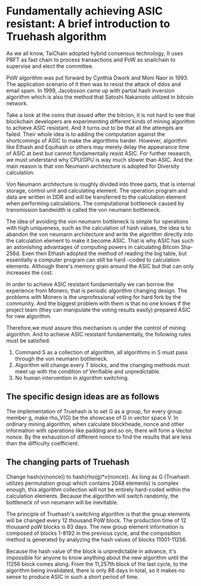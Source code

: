 # Fundamentally achieving ASIC resistant: A brief introduction to Truehash algorithm

As we all know, TaiChain adopted hybrid consensus technology, It uses PBFT as fast chain to process transactions and PoW as snailchain to supervise and elect the committee.

PoW algorithm was put forward by Cynthia Dwork and Moni Naor in 1993. The application scenario of it then was to resist the attack of ddos and email spam. In 1999, Jacobsson came up with partial hash inversion algorithm which is also the method that Satoshi Nakamoto utilized in bitcoin network.

Take a look at the coins that issued after the bitcion, it is not hard to see that blockchain developers are experimenting different kinds of mining algorithm to achieve ASIC resistant. And it turns out to be that all the attempts are failed. Their whole idea is to adding the computation against the shortcomings of ASIC to make the algorithms harder. However, algorithm like Ethash and Equihash or others may merely delay the appearance time of ASIC at best but cannot fundamentally resist ASIC. For further research, we must understand why CPU/GPU is way much slower than ASIC. And the main reason is that von Neumann architecture is adopted for Diversity calculation.

Von Neumann architecture is roughly divided into three parts, that is internal storage, control unit and calculating element. The operation program and data are written in DDR and will be transferred to the calculation element when performing calculations. The computational bottleneck caused by transmission bandwidth is called the von neumann bottleneck.

The idea of avoiding the von neumann bottleneck is simple for operations with high uniqueness, such as the calculation of hash values, the idea is to abandon the von neumann architecture and write the algorithm directly into the calculation element to make it become ASIC. That is why ASIC has such an astonishing advantages of computing powers in calculating Bitcoin Sha-256d. Even then Ethash adopted the method of reading the big table, but essentially a computer program can still be hard -coded to calculation elements. Although there's memory grain around the ASIC but that can only increases the cost.

In order to achieve ASIC resistant fundamentally we can borrow the experience from Monero, that is periodic algorithm changing design. The problems with Monero is the unprofessional voting for hard fork by the community. And the biggest problem with them is that no one knows if the project team (they can manipulate the voting results easily) prepared ASIC for new algorithm.

Therefore,we must assure this mechanism is under the control of mining algorithm. And to achieve ASIC resistant fundamentally, the following rules must be satisfied:

1. Command S as a collection of algorithm, all algorithms in S must pass through the von neumann bottleneck.
2. Algorithm will change every T blocks, and the changing methods must meet up with the condition of Verifiable and unpredictable.
3. No human intervention in algorithm switching.

## The specific design ideas are as follows
The implementation of Truehash is to set G as a group, for every group member g, make rho_V(G) be the showcase of G in vector space V. In ordinary mining algorithm, when calculate blockheade, nonce and other information with operations like padding and so on, there will form a Vector nonce. By the exhaustion of different nonce to find the results that are less than the difficulty coefficient.

## The changing parts of Truehash
Change hash(v(nonce)) to hash(rho(g)*v(nonce)). As long as G (Truehash utilizes permutation group which contains 2048 elements) is complex enough, this algorithm collection will not be entirely hard-coded within the calculation elements. Because the algorithm will switch randomly, the bottleneck of von neumann will be inevitable.

The principle of Truehash's switching algorithm is that the group elements will be changed every 12 thousand PoW block. The production time of 12 thousand poW blocks is 83 days. The new group element information is composed of blocks 1-8192 in the previous cycle, and the composition method is generated by analyzing the hash values of blocks 11001-11256.

Because the hash value of the block is unpredictable in advance, it's impossible for anyone to know anything about the new algorithm until the 11256 block comes along. From the 11,257th block of the last cycle, to the algorithm being invalidated, there is only 88 days in total, so it makes no sense to produce ASIC in such a short period of time.
